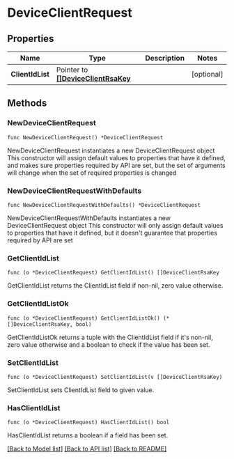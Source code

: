 # DeviceClientRequest

## Properties

Name | Type | Description | Notes
------------ | ------------- | ------------- | -------------
**ClientIdList** | Pointer to [**[]DeviceClientRsaKey**](DeviceClientRsaKey.md) |  | [optional] 

## Methods

### NewDeviceClientRequest

`func NewDeviceClientRequest() *DeviceClientRequest`

NewDeviceClientRequest instantiates a new DeviceClientRequest object
This constructor will assign default values to properties that have it defined,
and makes sure properties required by API are set, but the set of arguments
will change when the set of required properties is changed

### NewDeviceClientRequestWithDefaults

`func NewDeviceClientRequestWithDefaults() *DeviceClientRequest`

NewDeviceClientRequestWithDefaults instantiates a new DeviceClientRequest object
This constructor will only assign default values to properties that have it defined,
but it doesn't guarantee that properties required by API are set

### GetClientIdList

`func (o *DeviceClientRequest) GetClientIdList() []DeviceClientRsaKey`

GetClientIdList returns the ClientIdList field if non-nil, zero value otherwise.

### GetClientIdListOk

`func (o *DeviceClientRequest) GetClientIdListOk() (*[]DeviceClientRsaKey, bool)`

GetClientIdListOk returns a tuple with the ClientIdList field if it's non-nil, zero value otherwise
and a boolean to check if the value has been set.

### SetClientIdList

`func (o *DeviceClientRequest) SetClientIdList(v []DeviceClientRsaKey)`

SetClientIdList sets ClientIdList field to given value.

### HasClientIdList

`func (o *DeviceClientRequest) HasClientIdList() bool`

HasClientIdList returns a boolean if a field has been set.


[[Back to Model list]](../README.md#documentation-for-models) [[Back to API list]](../README.md#documentation-for-api-endpoints) [[Back to README]](../README.md)


